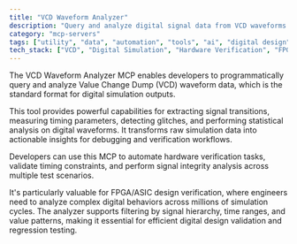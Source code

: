 ```yaml
---
title: "VCD Waveform Analyzer"
description: "Query and analyze digital signal data from VCD waveforms for hardware verification and digital design applications."
category: "mcp-servers"
tags: ["utility", "data", "automation", "tools", "ai", "digital design", "signal analysis", "FPGA verification", "ASIC verification"]
tech_stack: ["VCD", "Digital Simulation", "Hardware Verification", "FPGA", "ASIC", "signal integrity analysis", "timing analysis"]
---
```


The VCD Waveform Analyzer MCP enables developers to programmatically query and analyze Value Change Dump (VCD) waveform data, which is the standard format for digital simulation outputs. 

This tool provides powerful capabilities for extracting signal transitions, measuring timing parameters, detecting glitches, and performing statistical analysis on digital waveforms. It transforms raw simulation data into actionable insights for debugging and verification workflows.

Developers can use this MCP to automate hardware verification tasks, validate timing constraints, and perform signal integrity analysis across multiple test scenarios. 

It's particularly valuable for FPGA/ASIC design verification, where engineers need to analyze complex digital behaviors across millions of simulation cycles. The analyzer supports filtering by signal hierarchy, time ranges, and value patterns, making it essential for efficient digital design validation and regression testing.